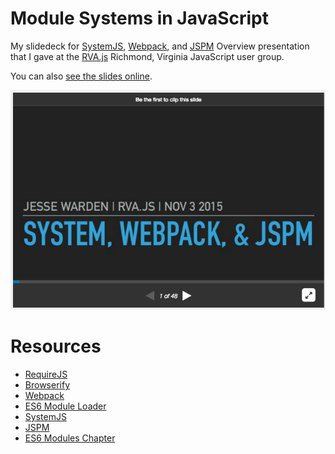 # Module Systems in JavaScript

My slidedeck for [SystemJS](https://github.com/systemjs/systemjs), [Webpack](https://webpack.github.io/), and [JSPM](http://jspm.io/) Overview presentation that I gave at the [RVA.js](http://rvajs.com/) Richmond, Virginia JavaScript user group.

You can also [see the slides online](http://www.slideshare.net/jesterxl/system-webpackjspm).

[![Slide Link](slide-preview.png)](http://www.slideshare.net/jesterxl/technical-debt-in-space-jesse-warden-100yss-2015)

# Resources

- [RequireJS](http://requirejs.org/)
- [Browserify](https://github.com/substack/browserify-handbook)
- [Webpack](https://webpack.github.io/)
- [ES6 Module Loader](https://github.com/ModuleLoader/es6-module-loader)
- [SystemJS](https://github.com/systemjs/systemjs)
- [JSPM](http://jspm.io/)
- [ES6 Modules Chapter](http://exploringjs.com/es6/ch_modules.html)
